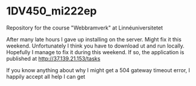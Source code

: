 # 1DV450_mi222ep
Repository for the course "Webbramverk" at Linnéuniversitetet

After many late hours I gave up installing on the server. Might fix it this weekend. Unfortunately I think you have to download ut and run locally.
Hopefully I manage to fix it during this weekend. If so, the application is published at http://37.139.21.153/tasks

If you know anything about why I might get a 504 gateway timeout error, I happily accept all help I can get
